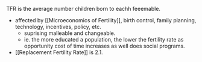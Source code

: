 
TFR is the average number children born to eachh feeemable.
- affected by [[Microeconomics of Fertility]], birth control, family planning, technology, incentives, policy, etc.
	- suprising malleable and changeable.
	- ie. the more educated a population, the lower the fertility rate as opportunity cost of time increases as well does social programs.
- [[Replacement Fertility Rate]] is 2.1.
